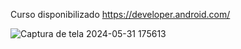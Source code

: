 Curso disponibilizado https://developer.android.com/

![Captura de tela 2024-05-31 175613](https://github.com/J0vana23/Build_a_Scrollable_List_/assets/125403554/59bf6a30-6ffc-4a0a-ab98-1f606632c1fd)
